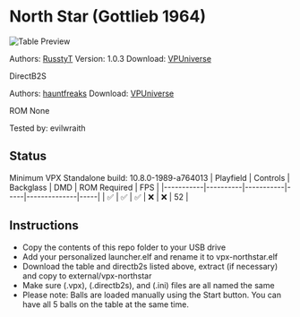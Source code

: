 # North Star (Gottlieb 1964)

![Table Preview](https://github.com/evilwraith/vpx-images/blob/main/vpx-northstar.png)

Authors: [RusstyT](https://vpuniverse.com/profile/32300-russtyt/)
Version: 1.0.3
Download: [VPUniverse](https://vpuniverse.com/files/file/21526-northstargottlieb1964-avago-nfozzy-vr-scorbit-v103/)

DirectB2S

Authors: [hauntfreaks](https://vpuniverse.com/profile/5216-hauntfreaks/)
Download: [VPUniverse](https://vpuniverse.com/files/file/17280-north-star-gottlieb-1964-b2s/)

ROM
None

Tested by: evilwraith

## Status 

Minimum VPX Standalone build: 10.8.0-1989-a764013
| Playfield | Controls | Backglass | DMD | ROM Required | FPS | 
|-----------|----------|-----------|-----|--------------|-----|
| :white_check_mark: | :white_check_mark: | :white_check_mark: | :x: | :x: | 52 |

## Instructions

- Copy the contents of this repo folder to your USB drive
- Add your personalized launcher.elf and rename it to vpx-northstar.elf
- Download the table and directb2s listed above, extract (if necessary) and copy to external/vpx-northstar
- Make sure (.vpx), (.directb2s), and (.ini) files are all named the same
- Please note: Balls are loaded manually using the Start button. You can have all 5 balls on the table at the same time.